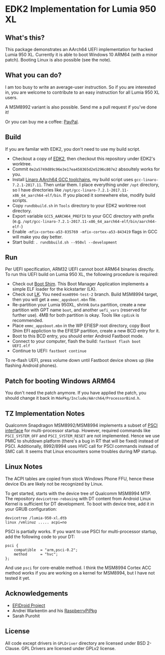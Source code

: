 # EDK2 Implementation for Lumia 950 XL

## What's this?

This package demonstrates an AArch64 UEFI implementation for hacked Lumia 950 XL. 
Currently it is able to boot Windows 10 ARM64 (with a minor patch).
Booting Linux is also possible (see the note).

## What you can do?

I am too busy to write an average-user instruction. So if you are interested in, you are welcome to
contribute to an easy instruction for all Lumia 950 XL users.

A MSM8992 variant is also possible. Send me a pull request if you've done it!

Or you can buy me a coffee: [PayPal](https://www.paypal.com/paypalme/imbushuo).

## Build

If you are familar with EDK2, you don't need to use my build script.

- Checkout a copy of [EDK2](https://github.com/tianocore/edk2), then checkout this repository under EDK2's worktree.
- Commit `0e2a5749d89c96e3e17ea458365d2e5296c807e2` absoultely works for you.
- Install [Linaro AArch64 GCC toolchains](http://releases.linaro.org/components/toolchain/binaries/), my build
script uses `gcc-linaro-7.2.1-2017.11`. Then untar them. I place everything under `/opt` directory, so I have 
directories like `/opt/gcc-linaro-7.2.1-2017.11-x86_64_aarch64-elf/bin`. If you placed it somewhere else, modify build
scripts.
- Copy `rundbbuild.sh` in `Tools` directory to your EDK2 worktree root directory.
- Export variable `GCC5_AARCH64_PREFIX` to your GCC directory with prefix (e.g. `/opt/gcc-linaro-7.2.1-2017.11-x86_64_aarch64-elf/bin/aarch64-elf-`)
- Enable `-mfix-cortex-a53-835769 -mfix-cortex-a53-843419` flags in GCC will make you day better.
- Start build: `. rundbbuild.sh --950xl --development`

## Run

Per UEFI specification, ARM32 UEFI cannot boot ARM64 binaries directly. 
To run this UEFI build on Lumia 950 XL, the following procedure is required:

- Check out [Boot Shim](https://github.com/imbushuo/boot-shim). This Boot Manager Application 
implements a simple ELF loader for the kickstarter (LK).
- Check out [LK](https://github.com/imbushuo/lk). You need `msm8994-test-2` branch. Build 
MSM8994 target, then you will get a `emmc_appsboot.mbn` file.
- Re-partition your Lumia 950XL, shrink `Data` partition, create a new partition with GPT name
`boot`, and another `uefi_vars` (reserved for further use). 4MB for both partition is okay. Tools
like `cgdisk` is recommended.
- Place `emmc_appsboot.mbn` in the WP EFIESP root directory, copy Boot Shim EFI appliction
to the EFIESP partition, create a new BCD entry for it.
- Boot to this BCD entry, you should enter Android Fastboot mode.
- Connect to your computer, flash the build: `fastboot flash boot UEFI.elf`
- Continue to UEFI: `fastboot continue`

To re-flash UEFI, press volume down until Fastboot device shows up (like flashing Android phones).

## Patch for booting Windows ARM64

You don't need the patch anymore. If you have applied the patch, you should change it back in 
`MdePkg/Include/AArch64/ProcessorBind.h`.

## TZ Implementation Notes

Qualcomm Snapdragon MSM8992/MSM8994 implements a subset of [PSCI interface](http://infocenter.arm.com/help//topic/com.arm.doc.den0022d/Power_State_Coordination_Interface_PDD_v1_1_DEN0022D.pdf) for multi-processor startup. However, required
commands like `PSCI_SYSTEM_OFF` and `PSCI_SYSTEM_RESET` are not implemented. Hence we use PMIC to shutdown
platform (there's a bug in RT that will be fixed) instead of PSCI. Additionally, 8992/8994 uses HVC call for
PSCI commands instead of SMC call. It seems that Linux encounters some troubles during MP startup. 

## Linux Notes

The ACPI tables are copied from stock Windows Phone FFU, hence these device IDs are likely not be recognized by Linux.

To get started, starts with the device tree of Qualcomm MSM8994 MTP. The repository `devicetree-rebasing` with 
DT content from Android Linux Kernel is sufficient for DT development. To boot with device tree, add it in your
GRUB configuration:
	
	devicetree /lumia-950-xl.dtb
	linux /vmlinuz ..... acpi=no

PSCI is partially works. If you want to use PSCI for multi-processor startup, add the following code to your DT:

	psci {
		compatible	= "arm,psci-0.2";
		method		= "hvc";
	};

And use `psci` for core-enable method. I think the MSM8994 Cortex ACC method works if you are working on a kernel
for MSM8994, but I have not tested it yet.

## Acknowledgements

- [EFIDroid Project](http://efidroid.org)
- Andrei Warkentin and his [RaspberryPiPkg](https://github.com/andreiw/RaspberryPiPkg)
- Sarah Purohit

## License

All code except drivers in `GPLDriver` directory are licensed under BSD 2-Clause. 
GPL Drivers are licensed under GPLv2 license.
